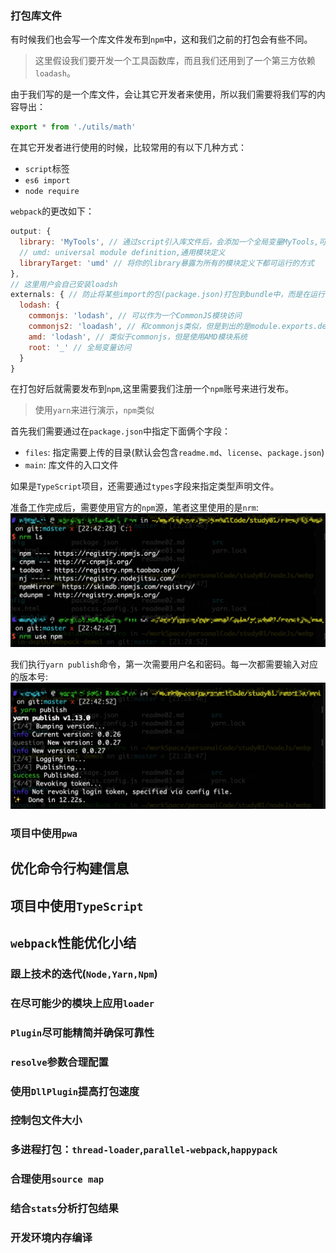 ### 打包库文件
有时候我们也会写一个库文件发布到`npm`中，这和我们之前的打包会有些不同。

> 这里假设我们要开发一个工具函数库，而且我们还用到了一个第三方依赖`loadash`。

由于我们写的是一个库文件，会让其它开发者来使用，所以我们需要将我们写的内容导出： 
```js
export * from './utils/math'
```

在其它开发者进行使用的时候，比较常用的有以下几种方式：  
* `script`标签
* `es6 import`
* `node require`

`webpack`的更改如下：  
```js
output: {
  library: 'MyTools', // 通过script引入库文件后，会添加一个全局变量MyTools,可以直接进行访问
  // umd: universal module definition,通用模块定义
  libraryTarget: 'umd' // 将你的library暴露为所有的模块定义下都可运行的方式
},
// 这里用户会自己安装loadsh
externals: { // 防止将某些import的包(package.json)打包到bundle中，而是在运行时(runtime)再去从外部获取这些扩展依赖(external dependencies)
  lodash: {
    commonjs: 'lodash', // 可以作为一个CommonJS模块访问
    commonjs2: 'loadash', // 和commonjs类似，但是到出的是module.exports.default
    amd: 'lodash', // 类似于commonjs，但是使用AMD模块系统
    root: '_' // 全局变量访问
  }
}
```

在打包好后就需要发布到`npm`,这里需要我们注册一个`npm`账号来进行发布。

> 使用`yarn`来进行演示，`npm`类似

首先我们需要通过在`package.json`中指定下面俩个字段：  
* `files`: 指定需要上传的目录(默认会包含`readme.md`、`license`、`package.json`)
* `main`: 库文件的入口文件

如果是`TypeScript`项目，还需要通过`types`字段来指定类型声明文件。

准备工作完成后，需要使用官方的`npm`源，笔者这里使用的是`nrm`:  
![](https://raw.githubusercontent.com/wangkaiwd/drawing-bed/master/webpack-nrm.png)

我们执行`yarn publish`命令，第一次需要用户名和密码。每一次都需要输入对应的版本号:  
![](https://raw.githubusercontent.com/wangkaiwd/drawing-bed/master/webpack-yarn-publish.png)
### 项目中使用`pwa`

## 优化命令行构建信息

## 项目中使用`TypeScript`

## `webpack`性能优化小结

### 跟上技术的迭代(`Node,Yarn,Npm`)

### 在尽可能少的模块上应用`loader`

### `Plugin`尽可能精简并确保可靠性

### `resolve`参数合理配置

### 使用`DllPlugin`提高打包速度

### 控制包文件大小

### 多进程打包：`thread-loader`,`parallel-webpack`,`happypack`

### 合理使用`source map`

### 结合`stats`分析打包结果

### 开发环境内存编译
